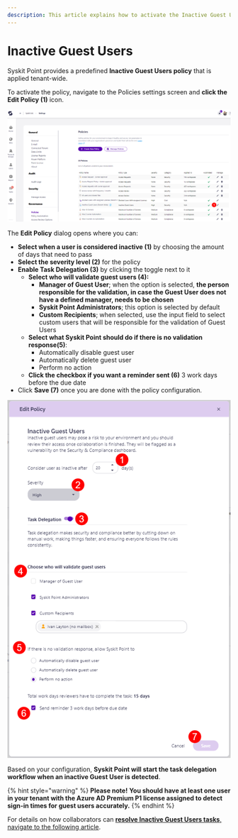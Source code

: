 ```yaml
---
description: This article explains how to activate the Inactive Guest Users policy. 
---
```


# Inactive Guest Users

Syskit Point provides a predefined **Inactive Guest Users policy** that is applied tenant-wide. 

To activate the policy, navigate to the Policies settings screen and **click the Edit Policy (1)** icon.

![Inactive Guest Users - Edit Policy](../../../static/img/set-up-automated-workflows-guest-users-edit.png)

The **Edit Policy** dialog opens where you can:
* **Select when a user is considered inactive (1)** by choosing the amount of days that need to pass
* **Select the severity level (2)** for the policy
* **Enable Task Delegation (3)** by clicking the toggle next to it
  * **Select who will validate guest users (4):**
     * **Manager of Guest User**; when the option is selected, **the person responsible for the validation, in case the Guest User does not have a defined manager, needs to be chosen**
     * **Syskit Point Administrators**; this option is selected by default
     * **Custom Recipients**; when selected, use the input field to select custom users that will be responsible for the validation of Guest Users
  * **Select what Syskit Point should do if there is no validation response(5)**:
    * Automatically disable guest user
    * Automatically delete guest user
    * Perform no action
  * **Click the checkbox if you want a reminder sent (6)** 3 work days before the due date 
* Click **Save (7)** once you are done with the policy configuration.   

![Edit Policy Dialog](../../../static/img/set-up-automated-workflows-guest-users-edit-dialog.png)

Based on your configuration, **Syskit Point will start the task delegation workflow when an inactive Guest User is detected**. 

{% hint style="warning" %}
**Please note!**
**You should have at least one user in your tenant with the Azure AD Premium P1 license assigned to detect sign-in times for guest users accurately.**
{% endhint %}

For details on how collaborators can [**resolve Inactive Guest Users  tasks**, navigate to the following article](../../point-collaborators/resolve-governance-tasks/guest-users-expiration.md).